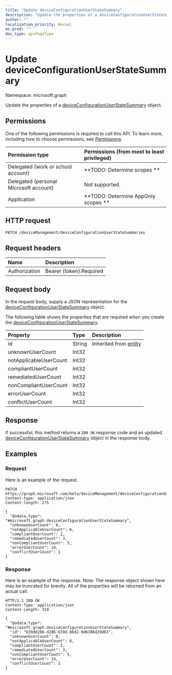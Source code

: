 ```yaml
---
title: "Update deviceConfigurationUserStateSummary"
description: "Update the properties of a deviceConfigurationUserStateSummary object."
author: ""
localization_priority: Normal
ms.prod: ""
doc_type: apiPageType
---
```


# Update deviceConfigurationUserStateSummary

Namespace: microsoft.graph

Update the properties of a [deviceConfigurationUserStateSummary](../resources/deviceconfigurationuserstatesummary.md) object.

## Permissions
One of the following permissions is required to call this API. To learn more, including how to choose permissions, see [Permissions](/concepts/permissions-reference.md).

|Permission type|Permissions (from most to least privileged)|
|:---|:---|
|Delegated (work or school account)|**TODO: Determine scopes **|
|Delegated (personal Microsoft account)|Not supported.|
|Application|**TODO: Determine AppOnly scopes **|

## HTTP request
<!-- {
  "blockType": "ignored"
}
-->
``` http
PATCH /deviceManagement/deviceConfigurationUserStateSummaries
```

## Request headers
|Name|Description|
|:---|:---|
|Authorization|Bearer {token}.Required|

## Request body
In the request body, supply a JSON representation for the [deviceConfigurationUserStateSummary](../resources/deviceconfigurationuserstatesummary.md) object.

The following table shows the properties that are required when you create the [deviceConfigurationUserStateSummary](../resources/deviceconfigurationuserstatesummary.md).

|Property|Type|Description|
|:---|:---|:---|
|id|String| Inherited from [entity](../resources/entity.md)|
|unknownUserCount|Int32||
|notApplicableUserCount|Int32||
|compliantUserCount|Int32||
|remediatedUserCount|Int32||
|nonCompliantUserCount|Int32||
|errorUserCount|Int32||
|conflictUserCount|Int32||



## Response
If successful, this method returns a `200 OK` response code and an updated [deviceConfigurationUserStateSummary](../resources/deviceconfigurationuserstatesummary.md) object in the response body.

## Examples

### Request
Here is an example of the request.
<!-- {
  "blockType": "request",
  "name": "update_deviceconfigurationuserstatesummary"
}
-->
``` http
PATCH https://graph.microsoft.com/beta/deviceManagement/deviceConfigurationUserStateSummaries
Content-type: application/json
Content-length: 275

{
  "@odata.type": "#microsoft.graph.deviceConfigurationUserStateSummary",
  "unknownUserCount": 0,
  "notApplicableUserCount": 6,
  "compliantUserCount": 2,
  "remediatedUserCount": 3,
  "nonCompliantUserCount": 5,
  "errorUserCount": 14,
  "conflictUserCount": 1
}
```

### Response
Here is an example of the response. Note: The response object shown here may be truncated for brevity. All of the properties will be returned from an actual call.
<!-- {
  "blockType": "response",
  "truncated": true
}
-->
``` http
HTTP/1.1 200 OK
Content-Type: application/json
Content-Length: 324

{
  "@odata.type": "#microsoft.graph.deviceConfigurationUserStateSummary",
  "id": "639dd286-d286-639d-86d2-9d6386d29d63",
  "unknownUserCount": 0,
  "notApplicableUserCount": 6,
  "compliantUserCount": 2,
  "remediatedUserCount": 3,
  "nonCompliantUserCount": 5,
  "errorUserCount": 14,
  "conflictUserCount": 1
}
```

